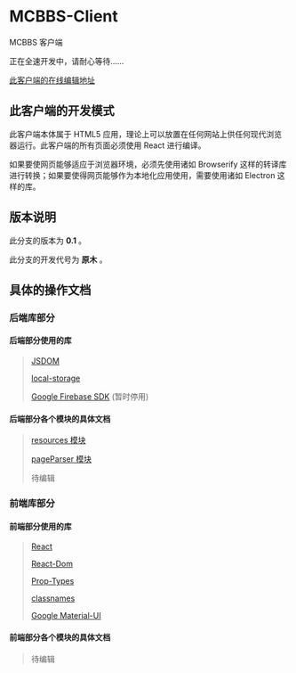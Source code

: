 # MCBBS-Client

MCBBS 客户端

正在全速开发中，请耐心等待……

[此客户端的在线编辑地址](https://codesandbox.io/s/github/langyo/MCBBS-Client/tree/master/)

## 此客户端的开发模式

此客户端本体属于 HTML5 应用，理论上可以放置在任何网站上供任何现代浏览器运行。此客户端的所有页面必须使用 React 进行编译。

如果要使网页能够适应于浏览器环境，必须先使用诸如 Browserify 这样的转译库进行转换；如果要使得网页能够作为本地化应用使用，需要使用诸如 Electron 这样的库。

## 版本说明

此分支的版本为 **0.1** 。

此分支的开发代号为 **原木** 。

## 具体的操作文档

### 后端库部分

#### 后端部分使用的库

> [JSDOM](https://github.com/jsdom/jsdom)
>
> [local-storage](https://github.com/bevacqua/local-storage)
>
> [Google Firebase SDK](https://github.com/firebase/firebase-js-sdk) (暂时停用)

#### 后端部分各个模块的具体文档

> [resources 模块](https://github.com/langyo/MCBBS-Client/blob/master/src/lib/resources.md)
>
> [pageParser 模块](https://github.com/langyo/MCBBS-Client/blob/master/src/lib/pageParser.md)
>
> 待编辑

### 前端库部分

#### 前端部分使用的库

> [React](https://github.com/facebook/react)
>
> [React-Dom](https://github.com/facebook/react)
>
> [Prop-Types](https://github.com/facebook/prop-types)
>
> [classnames](https://github.com/JedWatson/classnames)
>
> [Google Material-UI](https://github.com/mui-org/material-ui)

#### 前端部分各个模块的具体文档

> 待编辑